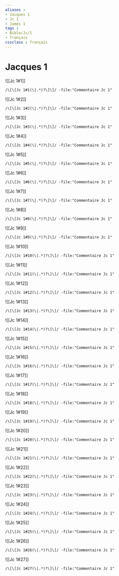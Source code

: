 ```yaml
---
aliases : 
- Jacques 1
- Jc 1
- James 1
tags : 
- Bible/Jc/1
- français
cssclass : français
---
```


# Jacques 1

![[Jc 1#1]]

```query
/\[\[Jc 1#1(\|.*)?\]\]/ -file:"Commentaire Jc 1"
```

![[Jc 1#2]]

```query
/\[\[Jc 1#2(\|.*)?\]\]/ -file:"Commentaire Jc 1"
```

![[Jc 1#3]]

```query
/\[\[Jc 1#3(\|.*)?\]\]/ -file:"Commentaire Jc 1"
```

![[Jc 1#4]]

```query
/\[\[Jc 1#4(\|.*)?\]\]/ -file:"Commentaire Jc 1"
```

![[Jc 1#5]]

```query
/\[\[Jc 1#5(\|.*)?\]\]/ -file:"Commentaire Jc 1"
```

![[Jc 1#6]]

```query
/\[\[Jc 1#6(\|.*)?\]\]/ -file:"Commentaire Jc 1"
```

![[Jc 1#7]]

```query
/\[\[Jc 1#7(\|.*)?\]\]/ -file:"Commentaire Jc 1"
```

![[Jc 1#8]]

```query
/\[\[Jc 1#8(\|.*)?\]\]/ -file:"Commentaire Jc 1"
```

![[Jc 1#9]]

```query
/\[\[Jc 1#9(\|.*)?\]\]/ -file:"Commentaire Jc 1"
```

![[Jc 1#10]]

```query
/\[\[Jc 1#10(\|.*)?\]\]/ -file:"Commentaire Jc 1"
```

![[Jc 1#11]]

```query
/\[\[Jc 1#11(\|.*)?\]\]/ -file:"Commentaire Jc 1"
```

![[Jc 1#12]]

```query
/\[\[Jc 1#12(\|.*)?\]\]/ -file:"Commentaire Jc 1"
```

![[Jc 1#13]]

```query
/\[\[Jc 1#13(\|.*)?\]\]/ -file:"Commentaire Jc 1"
```

![[Jc 1#14]]

```query
/\[\[Jc 1#14(\|.*)?\]\]/ -file:"Commentaire Jc 1"
```

![[Jc 1#15]]

```query
/\[\[Jc 1#15(\|.*)?\]\]/ -file:"Commentaire Jc 1"
```

![[Jc 1#16]]

```query
/\[\[Jc 1#16(\|.*)?\]\]/ -file:"Commentaire Jc 1"
```

![[Jc 1#17]]

```query
/\[\[Jc 1#17(\|.*)?\]\]/ -file:"Commentaire Jc 1"
```

![[Jc 1#18]]

```query
/\[\[Jc 1#18(\|.*)?\]\]/ -file:"Commentaire Jc 1"
```

![[Jc 1#19]]

```query
/\[\[Jc 1#19(\|.*)?\]\]/ -file:"Commentaire Jc 1"
```

![[Jc 1#20]]

```query
/\[\[Jc 1#20(\|.*)?\]\]/ -file:"Commentaire Jc 1"
```

![[Jc 1#21]]

```query
/\[\[Jc 1#21(\|.*)?\]\]/ -file:"Commentaire Jc 1"
```

![[Jc 1#22]]

```query
/\[\[Jc 1#22(\|.*)?\]\]/ -file:"Commentaire Jc 1"
```

![[Jc 1#23]]

```query
/\[\[Jc 1#23(\|.*)?\]\]/ -file:"Commentaire Jc 1"
```

![[Jc 1#24]]

```query
/\[\[Jc 1#24(\|.*)?\]\]/ -file:"Commentaire Jc 1"
```

![[Jc 1#25]]

```query
/\[\[Jc 1#25(\|.*)?\]\]/ -file:"Commentaire Jc 1"
```

![[Jc 1#26]]

```query
/\[\[Jc 1#26(\|.*)?\]\]/ -file:"Commentaire Jc 1"
```

![[Jc 1#27]]

```query
/\[\[Jc 1#27(\|.*)?\]\]/ -file:"Commentaire Jc 1"
```

